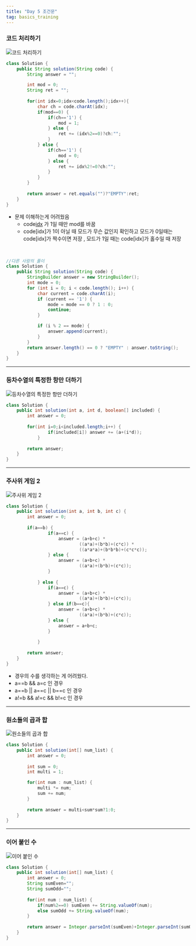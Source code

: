 ```yaml
---
title: "Day 5 조건문"
tag: basics_training
---
```


### 코드 처리하기
![코드 처리하기](https://github.com/yony-k/yony-k.github.io/assets/109204976/2e0dca6c-f350-494b-a9bc-de3f33937f8e)

```java
class Solution {
    public String solution(String code) {
        String answer = "";

        int mod = 0;
        String ret = "";
        
        for(int idx=0;idx<code.length();idx++){
            char ch = code.charAt(idx);
            if(mod==0) {
                if(ch=='1') {
                    mod = 1;
                } else {
                    ret += (idx%2==0)?ch:"";
                }
            } else {
                if(ch=='1') {
                    mod = 0;
                } else {
                    ret += idx%2!=0?ch:"";
                }
            }
        }
        
        return answer = ret.equals("")?"EMPTY":ret;
    }
}
```

- 문제 이해하는게 어려웠음
    - code[idx](문자하나) 가 1일 때만 mod를 바꿈
    - code[idx]가 1이 아닐 때 모드가 무슨 값인지 확인하고 모드가 0일때는 code[idx]가 짝수이면 저장 , 모드가 1일 때는 code[idx]가 홀수일 때 저장

<br>

```java
//다른 사람의 풀이
class Solution {
    public String solution(String code) {
        StringBuilder answer = new StringBuilder();
        int mode = 0;
        for (int i = 0; i < code.length(); i++) {
            char current = code.charAt(i);
            if (current == '1') {
                mode = mode == 0 ? 1 : 0;
                continue;
            }

            if (i % 2 == mode) {
                answer.append(current);
            }
        }
        return answer.length() == 0 ? "EMPTY" : answer.toString();
    }
}
```

---

### 등차수열의 특정한 항만 더하기
![등차수열의 특정한 항만 더하기](https://github.com/yony-k/yony-k.github.io/assets/109204976/3dee72b5-80c8-4d1c-8628-53cafcab01c4)

```java
class Solution {
    public int solution(int a, int d, boolean[] included) {
        int answer = 0;
        
        for(int i=0;i<included.length;i++) {
	        	if(included[i]) answer += (a+(i*d));
	        }
        
        return answer;
    }
}
```

---

### 주사위 게임 2
![주사위 게임 2](https://github.com/yony-k/yony-k.github.io/assets/109204976/071a9af2-6276-4bbb-941b-4daa0f2fc6e0)

```java
class Solution {
    public int solution(int a, int b, int c) {
        int answer = 0;
        
        if(a==b) {
	        	if(a==c) {
	        		answer = (a+b+c) *
		        			((a*a)+(b*b)+(c*c)) *
		        			((a*a*a)+(b*b*b)+(c*c*c));
	        	} else {
	        		answer = (a+b+c) *
		        			((a*a)+(b*b)+(c*c));
	        	}
	        	
	        } else {
	        	if(a==c) {
	        		answer = (a+b+c) *
		        			((a*a)+(b*b)+(c*c));
	        	} else if(b==c){
	        		answer = (a+b+c) *
		        			((a*a)+(b*b)+(c*c));
	        	} else {
	        		answer = a+b+c;
	        	}
	        
	        }
        
        return answer;
    }
}
```
- 경우의 수를 생각하는 게 어려웠다.
- a==b && a=c 인 경우
- a==b || a==c || b==c 인 경우
- a!=b && a!=c && b!=c 인 경우

---

### 원소들의 곱과 합
![원소들의 곱과 합](https://github.com/yony-k/yony-k.github.io/assets/109204976/3ba1acf2-b83d-4a07-b2b3-9a80b7eae516)

```java
class Solution {
    public int solution(int[] num_list) {
        int answer = 0;
        
        int sum = 0;
        int multi = 1;

        for(int num : num_list) {
            multi *= num;
            sum += num;
        }
        
        return answer = multi<sum*sum?1:0;
    }
}
```

---

### 이어 붙인 수
![이어 붙인 수](https://github.com/yony-k/yony-k.github.io/assets/109204976/b30ae7ac-52f8-43e6-a3a9-3cebf2bb988e)

```java
class Solution {
    public int solution(int[] num_list) {
        int answer = 0;
        String sumEven="";
        String sumOdd="";
        
        for(int num : num_list) {
            if(num%2==0) sumEven += String.valueOf(num);
            else sumOdd += String.valueOf(num);
        }
        
        return answer = Integer.parseInt(sumEven)+Integer.parseInt(sumOdd);
    }
}
```

